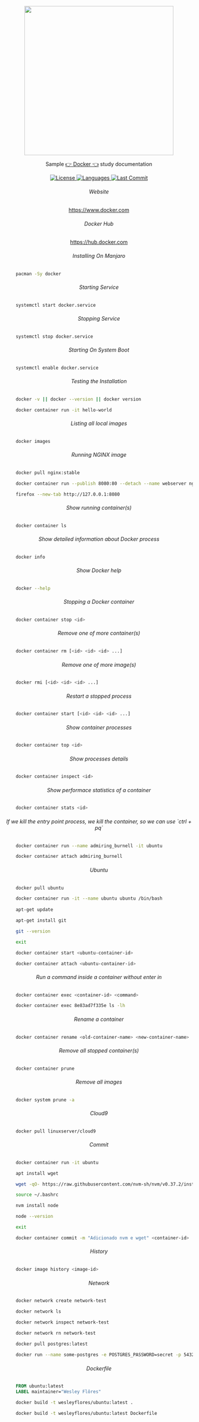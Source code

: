 <p align="center"><img src="docker.svg" width="400"></p>

<p align="center">Sample <a href="https://www.docker.com">👉 Docker 👈</a> study documentation</p>

<p align="center">
    <a href="#">
        <img alt="License" src="https://img.shields.io/github/license/Whopag/Docker">
    </a>
    <a href="#">
        <img alt="Languages" src="https://img.shields.io/github/languages/count/Whopag/Docker">
    </a>
    <a href="#">
        <img alt="Last Commit" src="https://img.shields.io/github/last-commit/Whopag/Docker">
    </a>
</p>

<h6 align="center">Website</h6>
    
<p align="center">
	<a href="https://www.docker.com">https://www.docker.com</a>
</p>

<h6 align="center">Docker Hub</h6>

<p align="center">
    <a href="https://hub.docker.com">https://hub.docker.com</a>
</p>

<h6 align="center">Installing On Manjaro</h6>

```bash
	pacman -Sy docker
```

<h6 align="center">Starting Service</h6>

```bash
	systemctl start docker.service
```

<h6 align="center">Stopping Service</h6>

```bash
	systemctl stop docker.service
```

<h6 align="center">Starting On System Boot</h6>

```bash
	systemctl enable docker.service
```

<h6 align="center">Testing the Installation</h6>

```bash
	docker -v || docker --version || docker version
```

```bash
	docker container run -it hello-world
```

<h6 align="center">Listing all local images</h6>

```bash
	docker images
```

<h6 align="center">Running NGINX image</h6>

```bash
	docker pull nginx:stable
```

```bash
	docker container run --publish 8080:80 --detach --name webserver nginx
```

```bash
	firefox --new-tab http://127.0.0.1:8080
```

<h6 align="center">Show running container(s)</h6>

```bash
	docker container ls
```

<h6 align="center">Show detailed information about Docker process</h6>

```bash
	docker info
```

<h6 align="center">Show Docker help</h6>

```bash
	docker --help
```

<h6 align="center">Stopping a Docker container</h6>

```bash
	docker container stop <id>
```

<h6 align="center">Remove one of more container(s)</h6>

```bash
	docker container rm [<id> <id> <id> ...]
```

<h6 align="center">Remove one of more image(s)</h6>

```bash
	docker rmi [<id> <id> <id> ...]
```

<h6 align="center">Restart a stopped process</h6>

```bash
	docker container start [<id> <id> <id> ...]
```

<h6 align="center">Show container processes</h6>

```bash
	docker container top <id>
```

<h6 align="center">Show processes details</h6>

```bash
	docker container inspect <id>
```

<h6 align="center">Show performace statistics of a container</h6>

```bash
	docker container stats <id>
```

<h6 align="center">If we kill the entry point process, we kill the container, so we can use `ctrl + pq`</h6>

```bash
	docker container run --name admiring_burnell -it ubuntu

	docker container attach admiring_burnell
```

<h6 align="center">Ubuntu</h6>

```bash
	docker pull ubuntu

	docker container run -it --name ubuntu ubuntu /bin/bash
	
	apt-get update

	apt-get install git

	git --version

	exit

	docker container start <ubuntu-container-id>

	docker container attach <ubuntu-container-id>
```

<h6 align="center">Run a command inside a container without enter in</h6>

```bash
	docker container exec <container-id> <command>
```

```bash
	docker container exec 8e83ad7f335e ls -lh
```

<h6 align="center">Rename a container</h6>

```bash
	docker container rename <old-container-name> <new-container-name>
```

<h6 align="center">Remove all stopped container(s)</h6>

```bash
	docker container prune
```

<h6 align="center">Remove all images</h6>

```bash
	docker system prune -a
```

<h6 align="center">Cloud9</h6>

```bash
	docker pull linuxserver/cloud9
```

<h6 align="center">Commit</h6>

```bash
	docker container run -it ubuntu

	apt install wget

	wget -qO- https://raw.githubusercontent.com/nvm-sh/nvm/v0.37.2/install.sh | bash

	source ~/.bashrc

	nvm install node

	node --version

	exit

	docker container commit -m "Adicionado nvm e wget" <container-id>
```

<h6 align="center">History</h6>

```bash
	docker image history <image-id>
```

<h6 align="center">Network</h6>

```bash
	docker network create network-test

	docker network ls

	docker network inspect network-test

	docker network rn network-test
```

```bash
	docker pull postgres:latest
	
	docker run --name some-postgres -e POSTGRES_PASSWORD=secret -p 5432:5432 -v "$($pwd)/data:/var/lib/postgresql/data" -d postgres:latest
```

<h6 align="center">Dockerfile</h6>

```Dockerfile
	FROM ubuntu:latest
	LABEL maintainer="Wesley Flôres"
```

```bash
	docker build -t wesleyflores/ubuntu:latest .
```

```bash
	docker build -t wesleyflores/ubuntu:latest Dockerfile
```